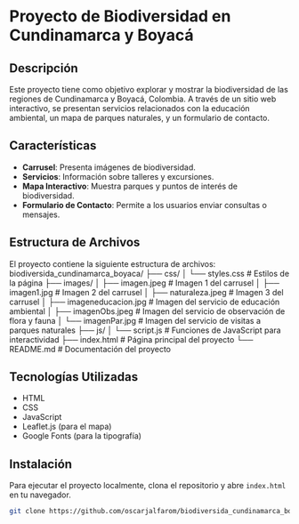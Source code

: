 # Proyecto de Biodiversidad en Cundinamarca y Boyacá

## Descripción
Este proyecto tiene como objetivo explorar y mostrar la biodiversidad de las regiones de Cundinamarca y Boyacá, Colombia. A través de un sitio web interactivo, se presentan servicios relacionados con la educación ambiental, un mapa de parques naturales, y un formulario de contacto.

## Características
- **Carrusel**: Presenta imágenes de biodiversidad.
- **Servicios**: Información sobre talleres y excursiones.
- **Mapa Interactivo**: Muestra parques y puntos de interés de biodiversidad.
- **Formulario de Contacto**: Permite a los usuarios enviar consultas o mensajes.

## Estructura de Archivos
El proyecto contiene la siguiente estructura de archivos:
biodiversida_cundinamarca_boyaca/ 
├── css/ 
│ └── styles.css # Estilos de la página 
├── images/ 
│ ├── imagen.jpeg # Imagen 1 del carrusel 
│ ├── imagen1.jpg # Imagen 2 del carrusel 
│ ├── naturaleza.jpeg # Imagen 3 del carrusel 
│ ├── imageneducacion.jpg # Imagen del servicio de educación ambiental 
│ ├── imagenObs.jpeg # Imagen del servicio de observación de flora y fauna 
│ └── imagenPar.jpg # Imagen del servicio de visitas a parques naturales 
├── js/ 
│ └── script.js # Funciones de JavaScript para interactividad 
├── index.html # Página principal del proyecto 
└── README.md # Documentación del proyecto


## Tecnologías Utilizadas
- HTML
- CSS
- JavaScript
- Leaflet.js (para el mapa)
- Google Fonts (para la tipografía)

## Instalación
Para ejecutar el proyecto localmente, clona el repositorio y abre `index.html` en tu navegador.

```bash
git clone https://github.com/oscarjalfarom/biodiversida_cundinamarca_boyaca.git
